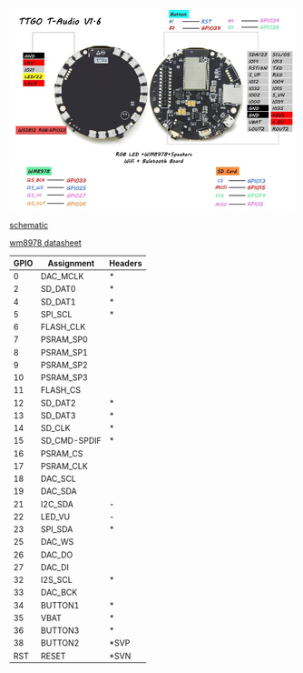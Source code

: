 ![TAudio v1.6](pin-out.jpg)

[schematic](schematic.pdf)

[wm8978 datasheet](WM8978_v4.5.pdf)

| GPIO | Assignment| Headers |
|----------------------|-------------|-------------------------------------------------------------------|
| 0 | DAC_MCLK |*|
| 2 | SD_DAT0 |*|
| 4 | SD_DAT1 |*|
| 5 | SPI_SCL |*|
| 6 | FLASH_CLK ||
| 7 | PSRAM_SP0 ||
| 8 | PSRAM_SP1 ||
| 9 | PSRAM_SP2 ||
| 10 | PSRAM_SP3||
| 11| FLASH_CS ||
| 12 | SD_DAT2 |*|
| 13 | SD_DAT3 |*|
| 14 | SD_CLK |*|
| 15 | SD_CMD-SPDIF |*|
| 16 | PSRAM_CS ||
| 17 | PSRAM_CLK ||
| 18 | DAC_SCL ||
| 19 | DAC_SDA ||
| 21 | I2C_SDA |-|
| 22 | LED_VU |-|
| 23 | SPI_SDA |*|
| 25 | DAC_WS ||
| 26 | DAC_DO ||
| 27 | DAC_DI ||
| 32 | I2S_SCL |*|
| 33 | DAC_BCK ||
| 34 | BUTTON1 |*|
| 35 | VBAT |*|
| 36 | BUTTON3 |*|
| 38 | BUTTON2 |*SVP|
| RST | RESET |*SVN|
